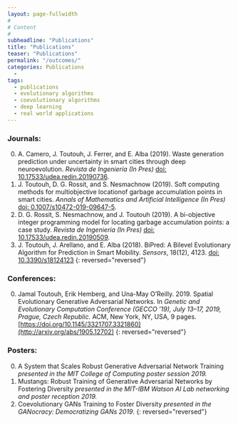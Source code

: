 ```yaml
---
layout: page-fullwidth
#
# Content
#
subheadline: "Publications"
title: "Publications"
teaser: "Publications"
permalink: "/outcomes/"
categories: Publications
  - 
tags:
  - publications
  - evolutionary algorithms
  - coevolutionary algorithms
  - deep learning
  - real world applications
---
```



### Journals:

0. A. Camero, J. Toutouh, J. Ferrer, and E. Alba (2019). Waste generation prediction under uncertainty in smart cities through deep neuroevolution. *Revista de Ingeniería* *(In Pres)* [doi: 10.17533/udea.redin.20190736](https://doi.org/10.17533/udea.redin.20190736). 
0. J. Toutouh, D. G. Rossit, and S. Nesmachnow (2019). Soft computing methods for multiobjective locationof garbage accumulation points in smart cities. *Annals of Mathematics and Artificial Intelligence* *(In Pres)* [doi: 0.1007/s10472-019-09647-5](https://doi.org/0.1007/s10472-019-09647-5).
0. D. G. Rossit, S. Nesmachnow, and J. Toutouh (2019). A bi-objective integer programming model for locating garbage accumulation points: a case study. *Revista de Ingeniería* *(In Pres)* [doi: 10.17533/udea.redin.20190509](https://doi.org/10.17533/udea.redin.20190509). 
0. J. Toutouh, J. Arellano, and E. Alba (2018). BiPred: A Bilevel Evolutionary Algorithm for Prediction in Smart Mobility. *Sensors*, 18(12), 4123. [doi: 10.3390/s18124123](https://doi.org/10.3390/s18124123) 
{: reversed="reversed"}

### Conferences:

0. Jamal Toutouh, Erik Hemberg, and Una-May O’Reilly. 2019. Spatial Evolutionary Generative Adversarial Networks. In *Genetic and Evolutionary Computation Conference (GECCO ’19), July 13–17, 2019, Prague, Czech Republic.* ACM, New York, NY, USA, 9 pages. [https://doi.org/10.1145/3321707.3321860](http://arxiv.org/abs/1905.12702)
{: reversed="reversed"}

### Posters:
0. A System that Scales Robust Generative Adversarial Network Training *presented in the MIT College of Computing poster session 2019.*
0. Mustangs: Robust Training of Generative Adversarial Networks by Fostering Diversity *presented in the MIT-IBM Watson AI Lab networking and poster reception 2019.*
0. Coevolutionary GANs Training to Foster Diversity *presented in the GANocracy: Democratizing GANs 2019*.
{: reversed="reversed"}